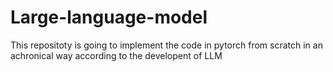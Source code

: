 # Large-language-model
This repositoty is going to implement the code in pytorch from scratch in an achronical way according to the developent of LLM
